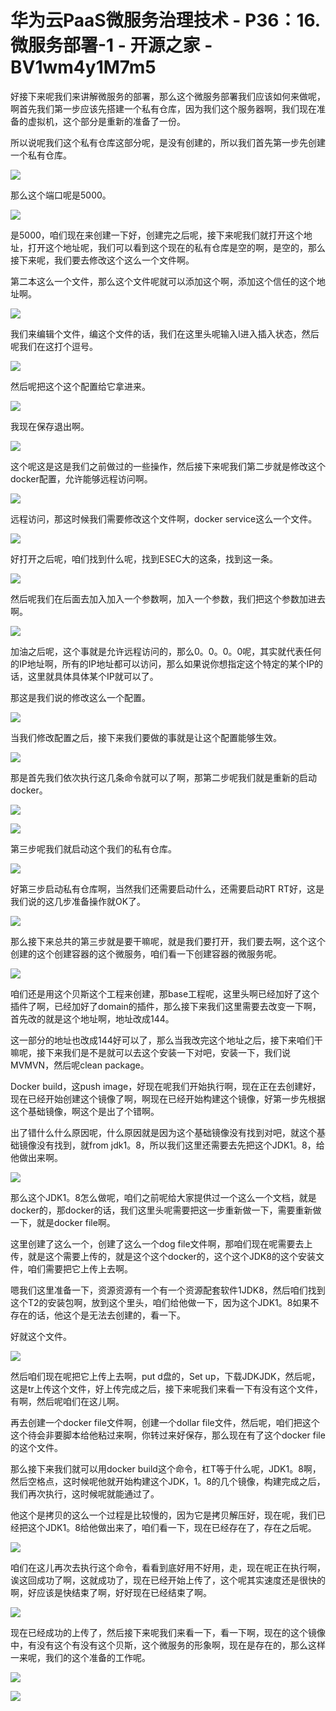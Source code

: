 # 华为云PaaS微服务治理技术 - P36：16.微服务部署-1 - 开源之家 - BV1wm4y1M7m5

好接下来呢我们来讲解微服务的部署，那么这个微服务部署我们应该如何来做呢，啊首先我们第一步应该先搭建一个私有仓库，因为我们这个服务器啊，我们现在准备的虚拟机，这个部分是重新的准备了一份。

所以说呢我们这个私有仓库这部分呢，是没有创建的，所以我们首先第一步先创建一个私有仓库。

![](img/cdb29f33aa28c015fec58057a28ade33_1.png)

那么这个端口呢是5000。

![](img/cdb29f33aa28c015fec58057a28ade33_3.png)

是5000，咱们现在来创建一下好，创建完之后呢，接下来呢我们就打开这个地址，打开这个地址呢，我们可以看到这个现在的私有仓库是空的啊，是空的，那么接下来呢，我们要去修改这个这么一个文件啊。

第二本这么一个文件，那么这个文件呢就可以添加这个啊，添加这个信任的这个地址啊。

![](img/cdb29f33aa28c015fec58057a28ade33_5.png)

我们来编辑个文件，编这个文件的话，我们在这里头呢输入I进入插入状态，然后呢我们在这打个逗号。

![](img/cdb29f33aa28c015fec58057a28ade33_7.png)

然后呢把这个这个配置给它拿进来。

![](img/cdb29f33aa28c015fec58057a28ade33_9.png)

我现在保存退出啊。

![](img/cdb29f33aa28c015fec58057a28ade33_11.png)

这个呢这是这是我们之前做过的一些操作，然后接下来呢我们第二步就是修改这个docker配置，允许能够远程访问啊。



![](img/cdb29f33aa28c015fec58057a28ade33_13.png)

远程访问，那这时候我们需要修改这个文件啊，docker service这么一个文件。

![](img/cdb29f33aa28c015fec58057a28ade33_15.png)

好打开之后呢，咱们找到什么呢，找到ESEC大的这条，找到这一条。

![](img/cdb29f33aa28c015fec58057a28ade33_17.png)

然后呢我们在后面去加入加入一个参数啊，加入一个参数，我们把这个参数加进去啊。

![](img/cdb29f33aa28c015fec58057a28ade33_19.png)

加油之后呢，这个事就是允许远程访问的，那么0。0。0。0呢，其实就代表任何的IP地址啊，所有的IP地址都可以访问，那么如果说你想指定这个特定的某个IP的话，这里就具体具体某个IP就可以了。

那这是我们说的修改这么一个配置。

![](img/cdb29f33aa28c015fec58057a28ade33_21.png)

当我们修改配置之后，接下来我们要做的事就是让这个配置能够生效。

![](img/cdb29f33aa28c015fec58057a28ade33_23.png)

那是首先我们依次执行这几条命令就可以了啊，那第二步呢我们就是重新的启动docker。

![](img/cdb29f33aa28c015fec58057a28ade33_25.png)

![](img/cdb29f33aa28c015fec58057a28ade33_26.png)

第三步呢我们就启动这个我们的私有仓库。

![](img/cdb29f33aa28c015fec58057a28ade33_28.png)

好第三步启动私有仓库啊，当然我们还需要启动什么，还需要启动RT RT好，这是我们说的这几步准备操作就OK了。



![](img/cdb29f33aa28c015fec58057a28ade33_30.png)

那么接下来总共的第三步就是要干嘛呢，就是我们要打开，我们要去啊，这个这个创建的这个创建容器的这个微服务，咱们看一下创建容器的微服务呢。



![](img/cdb29f33aa28c015fec58057a28ade33_32.png)

咱们还是用这个贝斯这个工程来创建，那base工程呢，这里头啊已经加好了这个插件了啊，已经加好了domain的插件，那么接下来我们这里需要去改变一下啊，首先改的就是这个地址啊，地址改成144。

这一部分的地址也改成144好可以了，那么当我改完这个地址之后，接下来咱们干嘛呢，接下来我们是不是就可以去这个安装一下对吧，安装一下，我们说MVMVN，然后呢clean package。

Docker build，这push image，好现在呢我们开始执行啊，现在正在去创建好，现在已经开始创建这个镜像了啊，啊现在已经开始构建这个镜像，好第一步先根据这个基础镜像，啊这个是出了个错啊。

出了错什么什么原因呢，什么原因就是因为这个基础镜像没有找到对吧，就这个基础镜像没有找到，就from jdk1。8，所以我们这里还需要去先把这个JDK1。8，给他做出来啊。



![](img/cdb29f33aa28c015fec58057a28ade33_34.png)

那么这个JDK1。8怎么做呢，咱们之前呢给大家提供过一个这么一个文档，就是docker的，那docker的话，我们这里头呢需要把这一步重新做一下，需要重新做一下，就是docker file啊。

这里创建了这么一个，创建了这么一个dog file文件啊，那咱们现在呢需要去上传，就是这个需要上传的，就是这个这个docker的，这个这个JDK8的这个安装文件，咱们需要把它上传上去啊。

嗯我们这里准备一下，资源资源有一个有一个资源配套软件1JDK8，然后咱们找到这个T2的安装包啊，放到这个里头，咱们给他做一下，因为这个JDK1。8如果不存在的话，他这个是无法去创建的，看一下。

好就这个文件。

![](img/cdb29f33aa28c015fec58057a28ade33_36.png)

然后咱们现在呢把它上传上去啊，put d盘的，Set up，下载JDKJDK，然后呢，这是tr上传这个文件，好上传完成之后，接下来呢我们来看一下有没有这个文件，有啊，然后呢咱们在这儿啊。

再去创建一个docker file文件啊，创建一个dollar file文件，然后呢，咱们把这个这个待会非要脚本给他粘过来啊，你转过来好保存，那么现在有了这个docker file的这个文件。

那么接下来我们就可以用docker build这个命令，杠T等于什么呢，JDK1。8啊，然后空格点，这时候呢他就开始构建这个JDK，1。8的几个镜像，构建完成之后，我们再次执行，这时候呢就能通过了。

他这个是拷贝的这么一个过程是比较慢的，因为它是拷贝解压好，现在呢，我们已经把这个JDK1。8给他做出来了，咱们看一下，现在已经存在了，存在之后呢。



![](img/cdb29f33aa28c015fec58057a28ade33_38.png)

咱们在这儿再次去执行这个命令，看看到底好用不好用，走，现在呢正在执行啊，诶这回成功了啊，这就成功了，现在已经开始上传了，这个呢其实速度还是很快的啊，好应该是快结束了啊，好好现在已经结束了啊。



![](img/cdb29f33aa28c015fec58057a28ade33_40.png)

现在已经成功的上传了，然后接下来呢我们来看一下，看一下啊，现在的这个镜像中，有没有这个有没有这个贝斯，这个微服务的形象啊，现在是存在的，那么这样一来呢，我们的这个准备的工作呢。



![](img/cdb29f33aa28c015fec58057a28ade33_42.png)

![](img/cdb29f33aa28c015fec58057a28ade33_43.png)